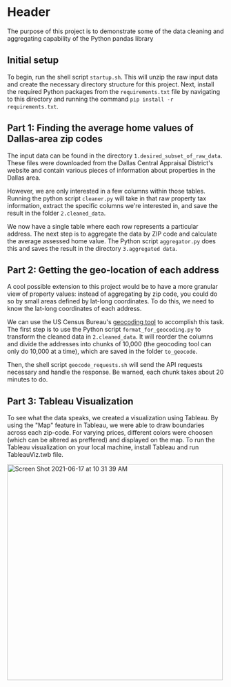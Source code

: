 # Header

The purpose of this project is to demonstrate some of the data cleaning and aggregating capability of the Python pandas library

## Initial setup

To begin, run the shell script `startup.sh`. This will unzip the raw input data and create the necessary directory structure for this project. Next, install the required Python packages from the `requirements.txt` file by navigating to this directory and running the command `pip install -r requirements.txt`.

## Part 1: Finding the average home values of Dallas-area zip codes

The input data can be found in the directory `1.desired_subset_of_raw_data`. These files were downloaded from the Dallas Central Appraisal District's website and contain various pieces of information about properties in the Dallas area.

However, we are only interested in a few columns within those tables. Running the python script `cleaner.py` will take in that raw property tax information, extract the specific columns we're interested in, and save the result in the folder `2.cleaned_data`.

We now have a single table where each row represents a particular address. The next step is to aggregate the data by ZIP code and calculate the average assessed home value. The Python script `aggregator.py` does this and saves the result in the directory `3.aggregated data`.

## Part 2: Getting the geo-location of each address

A cool possible extension to this project would be to have a more granular view of property values: instead of aggregating by zip code, you could do so by small areas defined by lat-long coordinates. To do this, we need to know the lat-long coordinates of each address.

We can use the US Census Bureau's [geocoding tool](https://geocoding.geo.census.gov/) to accomplish this task. The first step is to use the Python script `format_for_geocoding.py` to transform the cleaned data in `2.cleaned_data`. It will reorder the columns and divide the addresses into chunks of 10,000 (the geocoding tool can only do 10,000 at a time), which are saved in the folder `to_geocode`.

Then, the shell script `geocode_requests.sh` will send the API requests necessary and handle the response. Be warned, each chunk takes about 20 minutes to do.

## Part 3: Tableau Visualization 

To see what the data speaks, we created a visualization using Tableau. By using the "Map" feature in Tableau, we were able to draw boundaries across each zip-code. For varying prices, different colors were choosen (which can be altered as preffered) and displayed on the map. To run the Tableau visualization on your local machine, install Tableau and run TableauViz.twb file. 

<img width="500" alt="Screen Shot 2021-06-17 at 10 31 39 AM" src="https://user-images.githubusercontent.com/90059087/136083979-9ab12085-0e05-4baf-9d43-0c3d302c5393.png">

